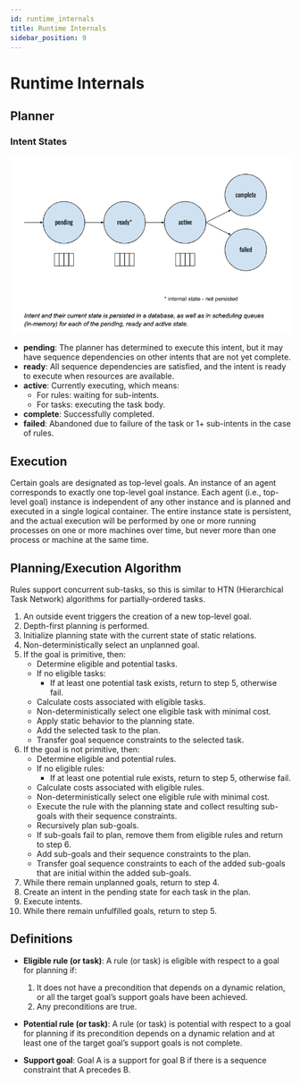 ```yaml
---
id: runtime_internals
title: Runtime Internals
sidebar_position: 9
---
```


# Runtime Internals

## Planner

### Intent States

![internal state](/img/internal_state.png)


- **pending**: The planner has determined to execute this intent, but it may have sequence dependencies on other intents that are not yet complete.
- **ready**: All sequence dependencies are satisfied, and the intent is ready to execute when resources are available.
- **active**: Currently executing, which means:
  - For rules: waiting for sub-intents.
  - For tasks: executing the task body.
- **complete**: Successfully completed.
- **failed**: Abandoned due to failure of the task or 1+ sub-intents in the case of rules.

## Execution

Certain goals are designated as top-level goals. An instance of an agent corresponds to exactly one top-level goal instance. Each agent (i.e., top-level goal) instance is independent of any other instance and is planned and executed in a single logical container. The entire instance state is persistent, and the actual execution will be performed by one or more running processes on one or more machines over time, but never more than one process or machine at the same time.

## Planning/Execution Algorithm

Rules support concurrent sub-tasks, so this is similar to HTN (Hierarchical Task Network) algorithms for partially-ordered tasks.

1. An outside event triggers the creation of a new top-level goal.
2. Depth-first planning is performed.
3. Initialize planning state with the current state of static relations.
4. Non-deterministically select an unplanned goal.
5. If the goal is primitive, then:
   - Determine eligible and potential tasks.
   - If no eligible tasks:
     - If at least one potential task exists, return to step 5, otherwise fail.
   - Calculate costs associated with eligible tasks.
   - Non-deterministically select one eligible task with minimal cost.
   - Apply static behavior to the planning state.
   - Add the selected task to the plan.
   - Transfer goal sequence constraints to the selected task.
6. If the goal is not primitive, then:
   - Determine eligible and potential rules.
   - If no eligible rules:
     - If at least one potential rule exists, return to step 5, otherwise fail.
   - Calculate costs associated with eligible rules.
   - Non-deterministically select one eligible rule with minimal cost.
   - Execute the rule with the planning state and collect resulting sub-goals with their sequence constraints.
   - Recursively plan sub-goals.
   - If sub-goals fail to plan, remove them from eligible rules and return to step 6.
   - Add sub-goals and their sequence constraints to the plan.
   - Transfer goal sequence constraints to each of the added sub-goals that are initial within the added sub-goals.
7. While there remain unplanned goals, return to step 4.
8. Create an intent in the pending state for each task in the plan.
9. Execute intents.
10. While there remain unfulfilled goals, return to step 5.

## Definitions

- **Eligible rule (or task)**: A rule (or task) is eligible with respect to a goal for planning if:
  1. It does not have a precondition that depends on a dynamic relation, or all the target goal’s support goals have been achieved.
  2. Any preconditions are true.

- **Potential rule (or task)**: A rule (or task) is potential with respect to a goal for planning if its precondition depends on a dynamic relation and at least one of the target goal’s support goals is not complete.

- **Support goal**: Goal A is a support for goal B if there is a sequence constraint that A precedes B.
